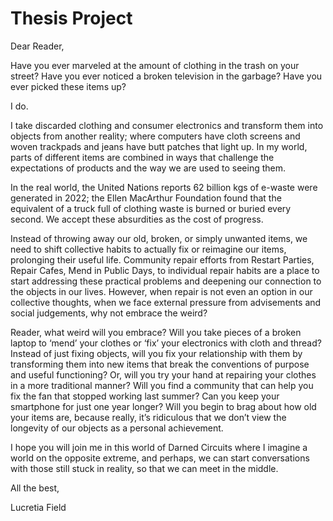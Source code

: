 # Thesis Project 

Dear Reader, 

Have you ever marveled at the amount of clothing in the trash on your street? Have you ever noticed a broken television in the garbage? Have you ever picked these items up? 

I do. 

I take discarded clothing and consumer electronics and transform them into objects from another reality; where computers have cloth screens and woven trackpads and jeans have butt patches that light up. In my world, parts of different items are combined in ways that challenge the expectations of products and the way we are used to seeing them. 

In the real world, the United Nations reports 62 billion kgs of e-waste were generated in 2022; the Ellen MacArthur Foundation found that the equivalent of a truck full of clothing waste is burned or buried every second. We accept these absurdities as the cost of progress.

Instead of throwing away our old, broken, or simply unwanted items, we need to shift collective habits to actually fix or reimagine our items, prolonging their useful life. Community repair efforts from Restart Parties, Repair Cafes, Mend in Public Days, to individual repair habits are a place to start addressing these practical problems and deepening our connection to the objects in our lives. However, when repair is not even an option in our collective thoughts, when we face external pressure from advisements and social judgements, why not embrace the weird? 

Reader, what weird will you embrace? Will you take pieces of a broken laptop to ‘mend’ your clothes or ‘fix’ your electronics with cloth and thread? Instead of just fixing objects, will you fix your relationship with them by transforming them into new items that break the conventions of purpose and useful functioning? Or, will you try your hand at repairing your clothes in a more traditional manner? Will you find a community that can help you fix the fan that stopped working last summer? Can you keep your smartphone for just one year longer? Will you begin to brag about how old your items are, because really, it’s ridiculous that we don’t view the longevity of our objects as a personal achievement. 

I hope you will join me in this world of Darned Circuits where I imagine a world on the opposite extreme, and perhaps, we can start conversations with those still stuck in reality, so that we can meet in the middle. 

All the best, 

Lucretia Field  


